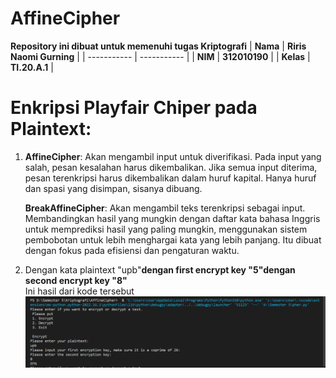 # AffineCipher

<strong>Repository ini dibuat untuk memenuhi tugas Kriptografi</strong>
| <strong>Nama</strong> | <strong>Riris Naomi Gurning</strong> |
| ----------- | ----------- |
| <strong>NIM</strong> | <strong>312010190</strong> |
| <strong>Kelas</strong> | <strong>TI.20.A.1</strong> |

# Enkripsi Playfair Chiper pada Plaintext:

1. <strong>AffineCipher</strong>: Akan mengambil input untuk diverifikasi. Pada input yang salah, pesan kesalahan harus dikembalikan. Jika semua input diterima, pesan terenkripsi harus dikembalikan dalam huruf kapital. Hanya huruf dan spasi yang disimpan, sisanya dibuang.<p><strong>BreakAffineCipher</strong>: Akan mengambil teks terenkripsi sebagai input. Membandingkan hasil yang mungkin dengan daftar kata bahasa Inggris untuk memprediksi hasil yang paling mungkin, menggunakan sistem pembobotan untuk lebih menghargai kata yang lebih panjang. Itu dibuat dengan fokus pada efisiensi dan pengaturan waktu.</p>
2. Dengan kata plaintext "upb"<b>dengan first encrypt key "5"</b><b>dengan second encrypt key "8"</b> <br>Ini hasil dari kode tersebut</br>
   ![](Foto/foto1.png)
